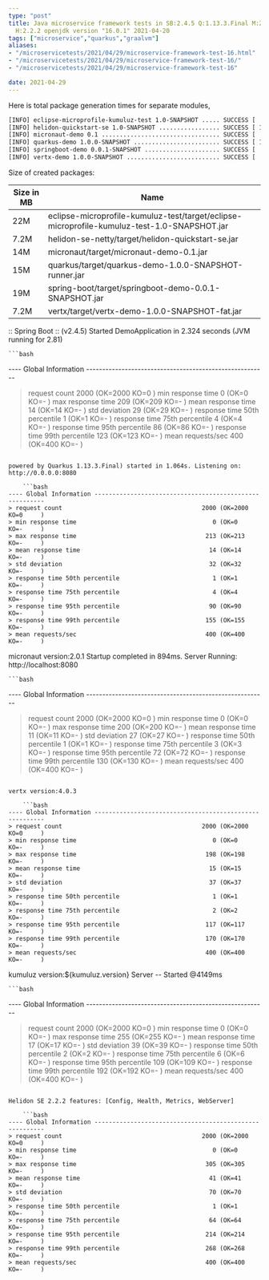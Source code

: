 ```yaml
---
type: "post"
title: Java microservice framework tests in SB:2.4.5 Q:1.13.3.Final M:2.5.0 V:4.0.3
  H:2.2.2 openjdk version "16.0.1" 2021-04-20
tags: ["microservice","quarkus","graalvm"]
aliases:
- "/microservicetests/2021/04/29/microservice-framework-test-16.html"
- "/microservicetests/2021/04/29/microservice-framework-test-16/"
- "/microservicetests/2021/04/29/microservice-framework-test-16"

date: 2021-04-29
---
```

 
Here is total package generation times for separate modules,
```bash
[INFO] eclipse-microprofile-kumuluz-test 1.0-SNAPSHOT ..... SUCCESS [  3.926 s]
[INFO] helidon-quickstart-se 1.0-SNAPSHOT ................. SUCCESS [ 10.422 s]
[INFO] micronaut-demo 0.1 ................................. SUCCESS [  7.582 s]
[INFO] quarkus-demo 1.0.0-SNAPSHOT ........................ SUCCESS [ 15.169 s]
[INFO] springboot-demo 0.0.1-SNAPSHOT ..................... SUCCESS [  7.580 s]
[INFO] vertx-demo 1.0.0-SNAPSHOT .......................... SUCCESS [  4.463 s]
```
Size of created packages:

| Size in MB |  Name |
|------------|-------|
| 22M | eclipse-microprofile-kumuluz-test/target/eclipse-microprofile-kumuluz-test-1.0-SNAPSHOT.jar |
| 7.2M | helidon-se-netty/target/helidon-quickstart-se.jar |
| 14M | micronaut/target/micronaut-demo-0.1.jar |
| 15M | quarkus/target/quarkus-demo-1.0.0-SNAPSHOT-runner.jar |
| 19M | spring-boot/target/springboot-demo-0.0.1-SNAPSHOT.jar |
| 7.2M | vertx/target/vertx-demo-1.0.0-SNAPSHOT-fat.jar |


:: Spring Boot :: (v2.4.5) Started DemoApplication in 2.324 seconds (JVM running for 2.81)

    ```bash
---- Global Information --------------------------------------------------------
> request count                                       2000 (OK=2000   KO=0     )
> min response time                                      0 (OK=0      KO=-     )
> max response time                                    209 (OK=209    KO=-     )
> mean response time                                    14 (OK=14     KO=-     )
> std deviation                                         29 (OK=29     KO=-     )
> response time 50th percentile                          1 (OK=1      KO=-     )
> response time 75th percentile                          4 (OK=4      KO=-     )
> response time 95th percentile                         86 (OK=86     KO=-     )
> response time 99th percentile                        123 (OK=123    KO=-     )
> mean requests/sec                                    400 (OK=400    KO=-     )
```

powered by Quarkus 1.13.3.Final) started in 1.064s. Listening on: http://0.0.0.0:8080

    ```bash
---- Global Information --------------------------------------------------------
> request count                                       2000 (OK=2000   KO=0     )
> min response time                                      0 (OK=0      KO=-     )
> max response time                                    213 (OK=213    KO=-     )
> mean response time                                    14 (OK=14     KO=-     )
> std deviation                                         32 (OK=32     KO=-     )
> response time 50th percentile                          1 (OK=1      KO=-     )
> response time 75th percentile                          4 (OK=4      KO=-     )
> response time 95th percentile                         90 (OK=90     KO=-     )
> response time 99th percentile                        155 (OK=155    KO=-     )
> mean requests/sec                                    400 (OK=400    KO=-     )
```

micronaut version:2.0.1 Startup completed in 894ms. Server Running: http://localhost:8080

    ```bash
---- Global Information --------------------------------------------------------
> request count                                       2000 (OK=2000   KO=0     )
> min response time                                      0 (OK=0      KO=-     )
> max response time                                    200 (OK=200    KO=-     )
> mean response time                                    11 (OK=11     KO=-     )
> std deviation                                         27 (OK=27     KO=-     )
> response time 50th percentile                          1 (OK=1      KO=-     )
> response time 75th percentile                          3 (OK=3      KO=-     )
> response time 95th percentile                         72 (OK=72     KO=-     )
> response time 99th percentile                        130 (OK=130    KO=-     )
> mean requests/sec                                    400 (OK=400    KO=-     )
```

vertx version:4.0.3

    ```bash
---- Global Information --------------------------------------------------------
> request count                                       2000 (OK=2000   KO=0     )
> min response time                                      0 (OK=0      KO=-     )
> max response time                                    198 (OK=198    KO=-     )
> mean response time                                    15 (OK=15     KO=-     )
> std deviation                                         37 (OK=37     KO=-     )
> response time 50th percentile                          1 (OK=1      KO=-     )
> response time 75th percentile                          2 (OK=2      KO=-     )
> response time 95th percentile                        117 (OK=117    KO=-     )
> response time 99th percentile                        170 (OK=170    KO=-     )
> mean requests/sec                                    400 (OK=400    KO=-     )
```

kumuluz version:${kumuluz.version} Server -- Started @4149ms

    ```bash
---- Global Information --------------------------------------------------------
> request count                                       2000 (OK=2000   KO=0     )
> min response time                                      0 (OK=0      KO=-     )
> max response time                                    255 (OK=255    KO=-     )
> mean response time                                    17 (OK=17     KO=-     )
> std deviation                                         39 (OK=39     KO=-     )
> response time 50th percentile                          2 (OK=2      KO=-     )
> response time 75th percentile                          6 (OK=6      KO=-     )
> response time 95th percentile                        109 (OK=109    KO=-     )
> response time 99th percentile                        192 (OK=192    KO=-     )
> mean requests/sec                                    400 (OK=400    KO=-     )
```

Helidon SE 2.2.2 features: [Config, Health, Metrics, WebServer]

    ```bash
---- Global Information --------------------------------------------------------
> request count                                       2000 (OK=2000   KO=0     )
> min response time                                      0 (OK=0      KO=-     )
> max response time                                    305 (OK=305    KO=-     )
> mean response time                                    41 (OK=41     KO=-     )
> std deviation                                         70 (OK=70     KO=-     )
> response time 50th percentile                          1 (OK=1      KO=-     )
> response time 75th percentile                         64 (OK=64     KO=-     )
> response time 95th percentile                        214 (OK=214    KO=-     )
> response time 99th percentile                        268 (OK=268    KO=-     )
> mean requests/sec                                    400 (OK=400    KO=-     )
```
